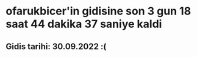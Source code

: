 # ofarukbicer'in gidisine son 3 gun 18 saat 44 dakika 37 saniye kaldi

## Gidis tarihi: 30.09.2022 :(